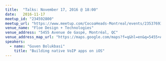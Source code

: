 ```yaml
---
title:  "Talks: November 17, 2016 @ 18:00"
date:   2016-11-17
meetup_id: "234592800"
meetup_url: "https://www.meetup.com/CocoaHeads-Montreal/events/235376937/"
venue_name: "Floe Design + Technologies"
venue_address: "5455 Avenue de Gaspé, Montréal, QC"
venue_address_map_url: "https://maps.google.com/maps?f=q&hl=en&q=5455+Avenue+de+Gasp%C3%A9%2C+suite+570%2C+Montr%C3%A9al%2C+QC%2C+ca"
speakers:
  - name: "Guven Bolukbasi"
  	title: "Building native VoIP apps on iOS"
---
```

